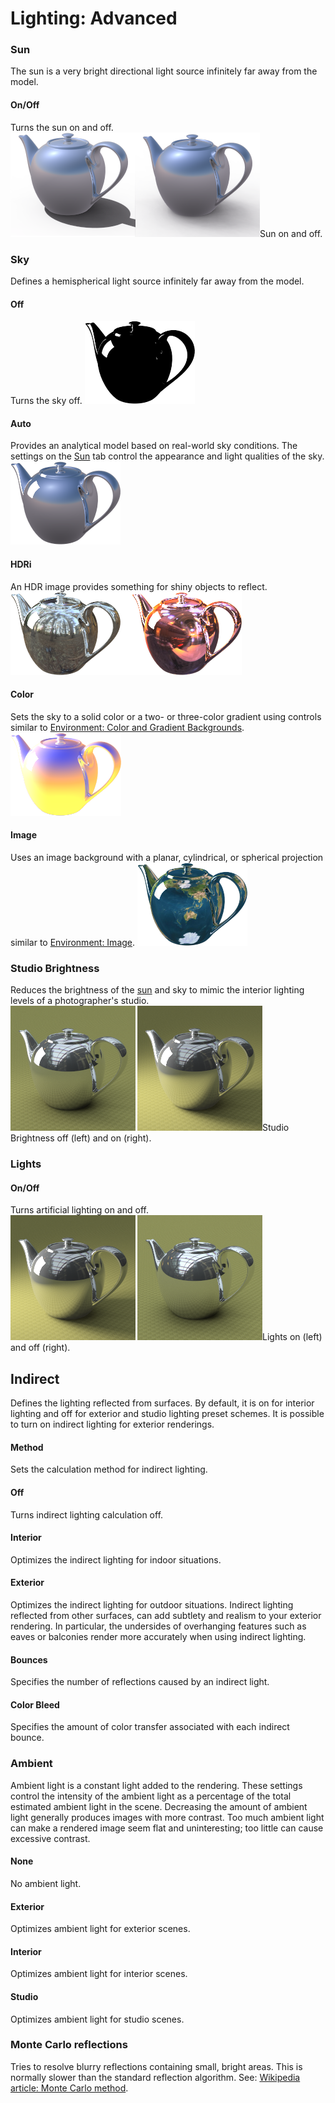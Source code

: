 ---
---


# Lighting: Advanced

### Sun
The sun is a very bright directional light source infinitely far away from the model.

#### On/Off
Turns the sun on and off.
![lightsunon.png](lightsunon.png)Sun on and off.

### Sky
Defines a hemispherical light source infinitely far away from the model.

#### Off
Turns the sky off.
![chromenosky.png](chromenosky.png)

#### Auto
Provides an analytical model based on real-world sky conditions. The settings on the [Sun](sun-and-sky-tabs.html) tab control the appearance and light qualities of the sky.
![chromeautosky.png](chromeautosky.png)

#### HDRi
An HDR image provides something for shiny objects to reflect.
![chromehdrbackground.png](chromehdrbackground.png)

#### Color
Sets the sky to a solid color or a two- or three-color gradient using controls similar to [Environment: Color and Gradient Backgrounds](../environment/environment-tab.html#color-and-gradient-backgrounds).
![colorsky.png](colorsky.png)

#### Image
Uses an image background with a planar, cylindrical, or spherical projection similar to [Environment: Image](../environment/environment-tab.html#image).
![chromeimagesky.png](chromeimagesky.png)

### Studio Brightness
Reduces the brightness of the [sun](sun-and-sky-tabs.html) and sky to mimic the interior lighting levels of a photographer's studio.
![studiobrightnessoffandon.png](studiobrightnessoffandon.png)Studio Brightness off (left) and on (right).

### Lights

#### On/Off
Turns artificial lighting on and off.
![lightsonandoff.png](lightsonandoff.png)Lights on (left) and off (right).

## Indirect
Defines the lighting reflected from surfaces. By default, it is on for interior lighting and off for exterior and studio lighting preset schemes. It is possible to turn on indirect lighting for exterior renderings.

#### Method
Sets the calculation method for indirect lighting.

#### Off
Turns indirect lighting calculation off.

#### Interior
Optimizes the indirect lighting for indoor situations.

#### Exterior
Optimizes the indirect lighting for outdoor situations.
Indirect lighting reflected from other surfaces, can add subtlety and realism to your exterior rendering. In particular, the undersides of overhanging features such as eaves or balconies render more accurately when using indirect lighting.

#### Bounces
Specifies the number of reflections caused by an indirect light.

#### Color Bleed
Specifies the amount of color transfer associated with each indirect bounce.

### Ambient
Ambient light is a constant light added to the rendering. These settings control&#160;the intensity of the ambient light as a percentage of the total estimated ambient light in the scene.
Decreasing the amount of ambient light generally produces images with more contrast. Too much ambient light can make a rendered image seem flat and uninteresting; too little can cause excessive contrast.

#### None
No ambient light.

#### Exterior
Optimizes ambient light for exterior scenes.

#### Interior
Optimizes ambient light for interior scenes.

#### Studio
Optimizes ambient light for studio scenes.

### Monte Carlo reflections
Tries to resolve blurry reflections containing small, bright areas. This is normally slower than the standard reflection algorithm. See: [Wikipedia article: Monte Carlo method](http://en.wikipedia.org/wiki/Monte_Carlo_method).
